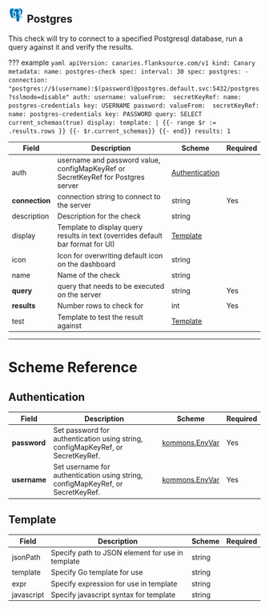 ## <img src='https://raw.githubusercontent.com/flanksource/flanksource-ui/main/src/icons/postgres.svg' style='height: 32px'/> Postgres

This check will try to connect to a specified Postgresql database, run a query against it and verify the results.

??? example
     ```yaml
      apiVersion: canaries.flanksource.com/v1
      kind: Canary
      metadata:
        name: postgres-check
      spec:
        interval: 30
        spec:
          postgres:
            - connection: "postgres://$(username):$(password)@postgres.default.svc:5432/postgres?sslmode=disable"
              auth:
                username:
                  valueFrom: 
                    secretKeyRef:
                      name: postgres-credentials
                      key: USERNAME
                password:
                  valueFrom: 
                    secretKeyRef:
                      name: postgres-credentials
                      key: PASSWORD
              query: SELECT current_schemas(true)
              display:
                template: |
                  {{- range $r := .results.rows }}
                  {{- $r.current_schemas}}
                  {{- end}}
              results: 1
     ```

| Field | Description | Scheme | Required |
| ----- | ----------- | ------ | -------- |
| auth | username and password value, configMapKeyRef or SecretKeyRef for Postgres server | [Authentication](#authentication) |  |
| **connection** | connection string to connect to the server | string | Yes |
| description | Description for the check | string |  |
| display | Template to display query results in text (overrides default bar format for UI) | [Template](#template) |  |
| icon | Icon for overwriting default icon on the dashboard | string |  |
| name | Name of the check | string |  |
| **query** | query that needs to be executed on the server | string | Yes |
| **results** | Number rows to check for | int | Yes |
| test | Template to test the result against | [Template](#template) |  |

---
# Scheme Reference
## Authentication

| Field | Description | Scheme | Required |
| ----- | ----------- | ------ | -------- |
| **password** | Set password for authentication using string, configMapKeyRef, or SecretKeyRef. | [kommons.EnvVar](https://pkg.go.dev/github.com/flanksource/kommons#EnvVar) | Yes |
| **username** | Set username for authentication using string, configMapKeyRef, or SecretKeyRef. | [kommons.EnvVar](https://pkg.go.dev/github.com/flanksource/kommons#EnvVar) | Yes | 

## Template

| Field | Description | Scheme | Required |
| ----- | ----------- | ------ | -------- |
| jsonPath | Specify path to JSON element for use in template | string |  |
| template | Specify Go template for use | string |  |
| expr | Specify expression for use in template  | string |  |
| javascript | Specify javascript syntax for template | string |  |
